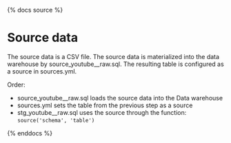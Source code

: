 {% docs source %}

# Source data

The source data is a CSV file. The source data is materialized into the data warehouse by source_youtube__raw.sql.
The resulting table is configured as a source in sources.yml.

Order:
- source_youtube__raw.sql loads the source data into the Data warehouse
- sources.yml sets the table from the previous step as a source
- stg_youtube__raw.sql uses the source through the function: `source('schema', 'table')`

{% enddocs %}